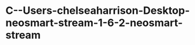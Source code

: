 C--Users-chelseaharrison-Desktop-neosmart-stream-1-6-2-neosmart-stream
======================================================================
